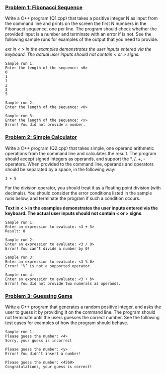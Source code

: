 ### <ins>Problem 1: Fibonacci Sequence</ins>
Write a C++ program (Q1.cpp) that takes a positive integer N as input from the command line and prints on the screen the first N numbers in the
Fibonacci sequence, one per line. The program should check whether the provided input is a number and terminate with an error if is not. See the 
following sample runs for examples of the output that you need to provide.

*ext in < > in the examples demonstrates the user inputs entered via the keyboard. The actual user inputs should not contain < or > signs.*

    Sample run 1:
    Enter the length of the sequence: <6> 
    0
    1
    1
    2 
    3 
    5
    
    Sample run 2:
    Enter the length of the sequence: <0>
    
    Sample run 3:
    Enter the length of the sequence: <x> 
    Error! You did not provide a number.
    

### <ins>Problem 2: Simple Calculator</ins>
Write a C++ program (Q2.cpp) that takes simple, one operand arithmetic operations from the command line and calculates the result. The program should 
accept signed integers as operands, and support the *, /, +, - operators. When provided to the command line, operands and operators should be separated 
by a space, in the following way:

    3 + 5
    
For the division operator, you should treat it as a floating point division (with decimals). You should consider the error conditions listed in the sample 
runs below, and terminate the program if such a condition occurs.

**Text in < > in the examples demonstrates the user inputs entered via the keyboard. The actual user inputs should not contain < or > signs.**

    Sample run 1:
    Enter an expression to evaluate: <3 + 5> 
    Result: 8

    Sample run 2:
    Enter an expression to evaluate: <3 / 0> 
    Error! You can’t divide a number by 0!

    Sample run 3:
    Enter an expression to evaluate: <3 % 0> 
    Error! ‘%’ is not a supported operator.
    
    Sample run 4:
    Enter an expression to evaluate: <3 + b>
    Error! You did not provide two numerals as operands.
    

### <ins>Problem 3: Guessing Game</ins>
Write a C++ program that generates a random positive integer, and asks the user to guess it by providing it on the command line. The program should not 
terminate until the users guesses the correct number. See the following test cases for examples of how the program should behave.

    Sample run 1:
    Please guess the number: <4>
    Sorry, your guess is incorrect
    
    Please guess the number: <y> 
    Error! You didn’t insert a number!
    
    Please guess the number: <4569> 
    Congratulations, your guess is correct!

